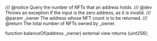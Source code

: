 /// @notice Query the number of NFTs that an address holds.
/// @dev Throws an exception if the input is the zero address, as it is invalid.
/// @param _owner The address whose NFT count is to be returned.
/// @return The total number of NFTs owned by _owner.

function balanceOf(address _owner) external view returns (uint256);
